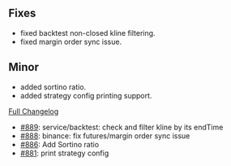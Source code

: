 ## Fixes

- fixed backtest non-closed kline filtering.
- fixed margin order sync issue.

## Minor

- added sortino ratio.
- added strategy config printing support.

[Full Changelog](https://github.com/c9s/bbgo/compare/v1.39.1...main)

 - [#889](https://github.com/c9s/bbgo/pull/889): service/backtest: check and filter kline by its endTime
 - [#888](https://github.com/c9s/bbgo/pull/888): binance: fix futures/margin order sync issue
 - [#886](https://github.com/c9s/bbgo/pull/886): Add Sortino ratio
 - [#881](https://github.com/c9s/bbgo/pull/881): print strategy config
